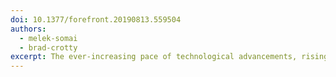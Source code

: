 ```yaml
---
doi: 10.1377/forefront.20190813.559504
authors:
  - melek-somai
  - brad-crotty
excerpt: The ever-increasing pace of technological advancements, rising costs, and new entrants into the health care marketplace are part of the challenge health care incumbents face today. With no alternative but to adapt, health care organizations must find effective methods to embrace innovation, which we define as the delivery of new patient and clinician value. Embedding and accelerating innovation in health care, however, has proven to be difficult. In health care, most current processes of governance, business planning, and information technology implementation are designed to minimize risk to organizations and are often inflexible to adapt quickly to new technological changes, netting incremental changes that fail to deliver much needed transformation.
---
```

